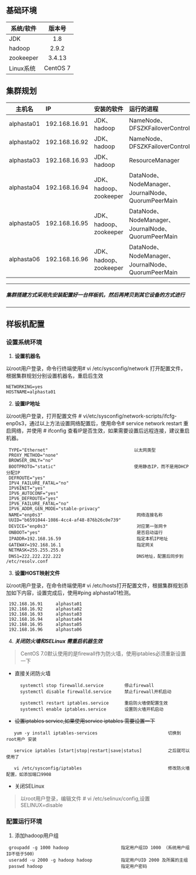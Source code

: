 ## 基础环境

系统/软件 | 版本号
-|:-:
JDK | 1.8 
hadoop | 2.9.2
zookeeper | 3.4.13
Linux系统 | CentOS 7

## 集群规划

主机名|IP |安装的软件|运行的进程
-|:-|:-|:-
alphasta01|192.168.16.91|JDK、hadoop|NameNode、DFSZKFailoverController
alphasta02|192.168.16.92|JDK、hadoop|NameNode、DFSZKFailoverController
alphasta03|192.168.16.93|JDK、hadoop|ResourceManager
alphasta04|192.168.16.94|JDK、hadoop、zookeeper|DataNode、NodeManager、JournalNode、QuorumPeerMain
alphasta05|192.168.16.95|JDK、hadoop、zookeeper|DataNode、NodeManager、JournalNode、QuorumPeerMain
alphasta06|192.168.16.96|JDK、hadoop、zookeeper|DataNode、NodeManager、JournalNode、QuorumPeerMain

***
##### 集群搭建方式采用先安装配置好一台样板机，然后再拷贝到其它设备的方式进行
*** 

## 样板机配置

### 设置系统环境

1.   **设置机器名**

   以root用户登录，命令行终端使用# vi /etc/sysconfig/network 打开配置文件，根据集群规划分别设置机器名，重启后生效

```
NETWORKING=yes
HOSTNAME=alphasta01
```

2.   **设置IP地址**

   以root用户登录，打开配置文件 # vi/etc/sysconfig/network-scripts/ifcfg-enp0s3，通过以上方法设置网络配置后，使用命令# service network restart 重启网络，并使用 # ifconfig 查看IP是否生效，如果需要设置后远程连接，建议重启机器。

```
 TYPE="Ethernet"                                 以太网类型
 PROXY_METHOD="none"
 BROWSER_ONLY="no"
 BOOTPROTO="static"                              使用静态IP，而不是用DHCP分配IP
 DEFROUTE="yes"
 IPV4_FAILURE_FATAL="no"
 IPV6INIT="yes"
 IPV6_AUTOCONF="yes"
 IPV6_DEFROUTE="yes"
 IPV6_FAILURE_FATAL="no"
 IPV6_ADDR_GEN_MODE="stable-privacy"
 NAME="enp0s3"                                    网络连接名称
 UUID="b6591044-1086-4cc4-af48-876b26c0e739"
 DEVICE="enp0s3"                                  对应第一张网卡
 ONBOOT="yes"                                     是否启动运行
 IPADDR=192.168.16.59                             指定本机IP地址
 GATEWAY=192.168.16.1                             指定网关
 NETMASK=255.255.255.0                            
 DNS1=222.222.222.222                             DNS地址，配置后同步到 /etc/resolv.conf
```

3.  **设置HOST映射文件**

   以root用户登录，在命令终端使用# vi /etc/hosts打开配置文件，根据集群规划添加如下内容，设置完成后，使用#ping alphasta01检测。

```   
 192.168.16.91     alphasta01
 192.168.16.92     alphasta02
 192.168.16.93     alphasta03
 192.168.16.94     alphasta04
 192.168.16.95     alphasta05 
 192.168.16.96     alphasta06 
```
4. ***关闭防火墙和SELinux 需重启机器生效***
 
  > CentOS 7.0默认使用的是firewall作为防火墙，使用iptables必须重新设置一下

  - 直接关闭防火墙
    ```
      systemctl stop firewalld.service        停止firewall
      systemctl disable firewalld.service     禁止firewall开机启动

      systemctl restart iptables.service      重启防火墙使配置生效
      systemctl enable iptables.service       设置防火墙开机启动
    ```
   - ~~设置iptables service,如果使用service iptables 需要设置一下~~
 
   ```
      yum -y install iptables-services                           切换到root用户 安装

      service iptables [start|stop|restart|save|status]          之后就可以使用了

      vi /etc/sysconfig/iptables                                 修改防火墙配置，如添加端口9908
   ```


   - 关闭SELinux

  > 以root用户登录，编辑文件 # vi /etc/selinux/config,设置SELINUX=disable
     

### 配置运行环境

 1. 添加hadoop用户组
```
 groupadd -g 1000 hadoop                    指定用户组ID 1000 （系统用户组ID不低于500）
 useradd -u 2000 -g hadoop hadoop           指定用户UID 2000 及所属的主组
 passwd hadoop                              指定用户密码
```
